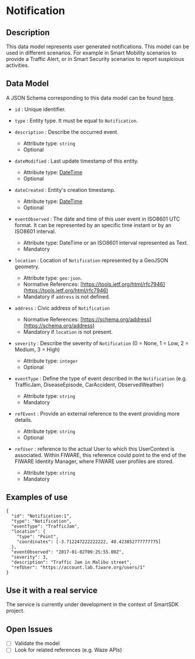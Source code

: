# Notification

## Description

This data model represents user generated notifications. This model can be used
in different scenarios. For example in Smart Mobility scenarios to provide a Traffic Alert,
or in Smart Security scenarios to report suspicious activities.

## Data Model

A JSON Schema corresponding to this data model can be found [here](https://smartsdk.github.io/dataModels/User/Notification/schema.json).

+ `id` : Unique identifier.

+ `type` : Entity type. It must be equal to  `Notification`.

+ `description` : Describe the occurred event.
    + Attribute type: `string`
    + Optional

+ `dateModified` : Last update timestamp of this entity.
    + Attribute type: [DateTime](https://schema.org/DateTime)
    + Optional

+ `dateCreated` : Entity's creation timestamp.
    + Attribute type: [DateTime](https://schema.org/DateTime)
    + Optional

+ `eventObserved` : The date and time of this user event in ISO8601 UTC format. It can be represented by an specific time instant or by an ISO8601 interval.
	+ Attribute type: DateTime or an ISO8601 interval represented as Text.
	+ Mandatory    

+ `location` : Location of `Notification` represented by a GeoJSON geometry.
    + Attribute type: `geo:json`.
    + Normative References: [https://tools.ietf.org/html/rfc7946](https://tools.ietf.org/html/rfc7946)
    + Mandatory if `address` is not defined.

+ `address` : Civic address of `Notification`
    + Normative References: [https://schema.org/address](https://schema.org/address)
    + Mandatory if `location` is not present.

+ `severity` : Describe the severity of `Notification` (0 = None, 1 = Low, 2 = Medium, 3 = High)
    + Attribute type: `integer`
    + Optional

+ `eventType` : Define the type of event described in the `Notification` (e.g. TrafficJam, DiseaseEpisode, CarAccident, ObservedWeather)
    + Attribute type: `string`
    + Mandatory

+ `refEvent` : Provide an external reference to the event providing more details.
    + Attribute type: `string`
    + Optional

+ `refUser` : reference to the actual User to which this UserContext is associated. Within FIWARE, this reference could point to the end of
the FIWARE Identity Manager, where FIWARE user profiles are stored.
    + Attribute type: `string`
    + Mandatory

## Examples of use

```
{
  "id": "Notification:1",
  "type": "Notification",
  "eventType": "TrafficJam",
  "location": {
    "type": "Point",
    "coordinates": [-3.712247222222222, 40.423852777777775]
  },
  "eventObserved": "2017-01-02T09:25:55.00Z",
  "severity": 3,
  "description": "Traffic Jam in Malibu street",
  "refUser": "https://account.lab.fiware.org/users/1"
}  
```

## Use it with a real service

The service is currently under development in the context of SmartSDK project.

## Open Issues

- [ ] Validate the model
- [ ] Look for related references (e.g. Waze APIs)
